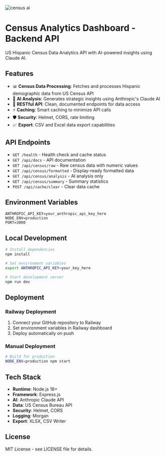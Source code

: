 ![census ai](https://github.com/user-attachments/assets/539fcf05-3404-44be-abb9-8db58122e3f3)
# Census Analytics Dashboard - Backend API

US Hispanic Census Data Analytics API with AI-powered insights using Claude AI.

## Features

- 📊 **Census Data Processing**: Fetches and processes Hispanic demographic data from US Census API
- 🤖 **AI Analysis**: Generates strategic insights using Anthropic's Claude AI
- 🚀 **RESTful API**: Clean, documented endpoints for data access
- ⚡ **Caching**: Smart caching to minimize API calls
- 🛡️ **Security**: Helmet, CORS, rate limiting
- 📈 **Export**: CSV and Excel data export capabilities

## API Endpoints

- `GET /health` - Health check and cache status
- `GET /api/docs` - API documentation
- `GET /api/census/raw` - Raw census data with numeric values
- `GET /api/census/formatted` - Display-ready formatted data
- `GET /api/census/analysis` - AI analysis only
- `GET /api/census/summary` - Summary statistics
- `POST /api/cache/clear` - Clear data cache

## Environment Variables

```env
ANTHROPIC_API_KEY=your_anthropic_api_key_here
NODE_ENV=production
PORT=3000
```

## Local Development

```bash
# Install dependencies
npm install

# Set environment variables
export ANTHROPIC_API_KEY=your_key_here

# Start development server
npm run dev
```

## Deployment

### Railway Deployment

1. Connect your GitHub repository to Railway
2. Set environment variables in Railway dashboard
3. Deploy automatically on push

### Manual Deployment

```bash
# Build for production
NODE_ENV=production npm start
```

## Tech Stack

- **Runtime**: Node.js 18+
- **Framework**: Express.js
- **AI**: Anthropic Claude API
- **Data**: US Census Bureau API
- **Security**: Helmet, CORS
- **Logging**: Morgan
- **Export**: XLSX, CSV Writer

## License

MIT License - see LICENSE file for details.
